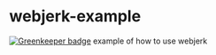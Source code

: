 # webjerk-example

[![Greenkeeper badge](https://badges.greenkeeper.io/cdaringe/webjerk-example.svg)](https://greenkeeper.io/)
example of how to use webjerk
